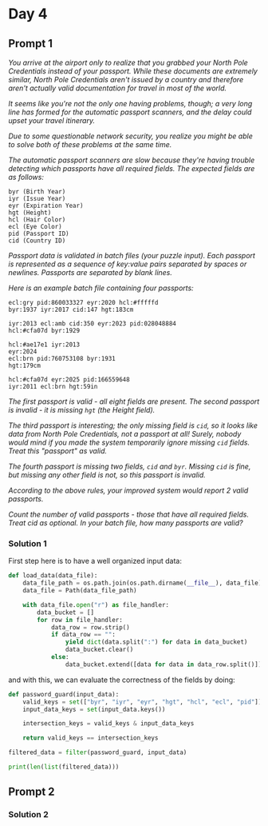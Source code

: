 # Day 4

## Prompt 1

_You arrive at the airport only to realize that you grabbed your North Pole Credentials instead of your passport. While these documents are extremely similar, North Pole Credentials aren't issued by a country and therefore aren't actually valid documentation for travel in most of the world._

_It seems like you're not the only one having problems, though; a very long line has formed for the automatic passport scanners, and the delay could upset your travel itinerary._

_Due to some questionable network security, you realize you might be able to solve both of these problems at the same time._

_The automatic passport scanners are slow because they're having trouble detecting which passports have all required fields. The expected fields are as follows:_

~~~
byr (Birth Year)
iyr (Issue Year)
eyr (Expiration Year)
hgt (Height)
hcl (Hair Color)
ecl (Eye Color)
pid (Passport ID)
cid (Country ID)
~~~
_Passport data is validated in batch files (your puzzle input). Each passport is represented as a sequence of key:value pairs separated by spaces or newlines. Passports are separated by blank lines._

_Here is an example batch file containing four passports:_

~~~
ecl:gry pid:860033327 eyr:2020 hcl:#fffffd
byr:1937 iyr:2017 cid:147 hgt:183cm

iyr:2013 ecl:amb cid:350 eyr:2023 pid:028048884
hcl:#cfa07d byr:1929

hcl:#ae17e1 iyr:2013
eyr:2024
ecl:brn pid:760753108 byr:1931
hgt:179cm

hcl:#cfa07d eyr:2025 pid:166559648
iyr:2011 ecl:brn hgt:59in
~~~
_The first passport is valid - all eight fields are present. The second passport is invalid - it is missing `hgt` (the Height field)._

_The third passport is interesting; the only missing field is `cid`, so it looks like data from North Pole Credentials, not a passport at all! Surely, nobody would mind if you made the system temporarily ignore missing `cid` fields. Treat this "passport" as valid._

_The fourth passport is missing two fields, `cid` and `byr`. Missing `cid` is fine, but missing any other field is not, so this passport is invalid._

_According to the above rules, your improved system would report 2 valid passports._

_Count the number of valid passports - those that have all required fields. Treat cid as optional. In your batch file, how many passports are valid?_

### Solution 1

First step here is to have a well organized input data:

~~~python
def load_data(data_file):
    data_file_path = os.path.join(os.path.dirname(__file__), data_file)
    data_file = Path(data_file_path)

    with data_file.open("r") as file_handler:
        data_bucket = []
        for row in file_handler:
            data_row = row.strip()
            if data_row == "":
                yield dict(data.split(":") for data in data_bucket)
                data_bucket.clear()
            else:
                data_bucket.extend([data for data in data_row.split()])
~~~

and with this, we can evaluate the correctness of the fields by doing:

~~~python
def password_guard(input_data):
    valid_keys = set(["byr", "iyr", "eyr", "hgt", "hcl", "ecl", "pid"])
    input_data_keys = set(input_data.keys())

    intersection_keys = valid_keys & input_data_keys

    return valid_keys == intersection_keys

filtered_data = filter(password_guard, input_data)

print(len(list(filtered_data)))
~~~

## Prompt 2



### Solution 2